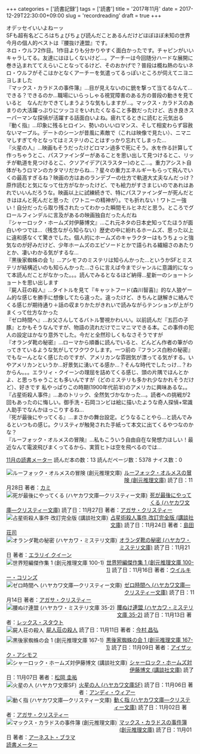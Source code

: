 +++
categories = ['読書記録']
tags = ['読書']
title = '2017年11月'
date = 2017-12-29T22:30:00+09:00
slug = 'recordreading'
draft = true
+++

オデッセイいいよねーッ
<br>
SFも超有名どころはちょびちょび読んだことあるんだけどほぼほぼ未知の世界
<br>
今月の個人的ベストは『腰抜け連盟』です。
<br>
ネロ・ウルフ2作目。1作目よりも分かりやすく面白かったです。チャピンがいいキャラしてる。友達にはほしくないけど…。アーチーは今回随分ハードな展開に巻き込まれててえらいことなってるけど、そのおかげで？普段は概ね熱のないネロ・ウルフがそこはかとなくアーチーを気遣ってるっぽいところが伺えてニヨニヨしました
<br>
『マックス・カラドスの事件簿』…目が見えないのに銃を撃って当てるなんて…できる？できるのか…職場にいらっしゃる視覚障害のある方の普段の動きを見ていると　なんだかできてしまうような気もしますが…。マックス・カラドスのあまりの大活躍っぷりにツッコミをいれたくなること多数だったけど、古き良きスーパーマンな探偵が活躍する話面白いよね。疲れてるときに読むと元気出る
<br>
『動く指』…印象に残るヒロイン、勢いのいいロマンス、そして相変わらず容赦ないマープル。デートのシーンが昔風に素敵で（これは映像で見たい）、ニマニマしすぎて今となってはミステリのことはすっかり忘れてしまった…
<br>
『火星の人』…映画もそうだったけどロマン過多で死にそう。水を作る計算して作っちゃうとこ、パスファインダーがあることを思い出して見つけるとこ、リッチが軌道を見つけるとこ、クソアイデア(スラスター)のとこ…。重力アシスト自体がもうロマンのカタマリだからね…？星々の重力エネルギーもらって飛んでいくの最高すぎるね？映画の方はあのランデブーの仕方で軌道大丈夫なんだっけ？原作読むと気になって仕方がなかったけど、でも絵力がすさまじいのであれはあれでいいんだろうな。映画以上に試練続きで、特にパスファインダーが死んだときはほんと死んだと思った（ワトニーの精神が）。でも折れない！ワトニー強い！自分だったら取り残されたってわかった瞬間モルヒネだと思う。ところでグロールフィンデルに言及があるの映画独自だったんだね
<br>
『シャーロック・ホームズ対伊藤博文』…これ元ネタの日本史知ってたほうが面白いやつでは…（残念ながら知らない）歴史の中に紛れるホームズ、思った以上に違和感なくて驚きでした。個人的にホームズのキャラクターはもうちょっと強気なのが好みだけど、少年ホームズのエピソードとかで語られる繊細さのあたりとか、凄いわかる気がするな…
<br>
『黒後家蜘蛛の会 1』…アシモフのミステリは知らんかった…というかSFとミステリが結構近いのも知らんかった…さらに言えば今までジャンルに意識的になって本読んだことがなかった。。。読んでみるとなるほど納得…星新一のショートショートを思い出します
<br>
『屍人荘の殺人』…タイトルを見て『キャットフード(森川智喜)』的な人狼ゲーム的な感じを勝手に想像してたら違った。違ったけど、きちんと謎解きに絡んでくる感じが期待通り＋話の収まりかたがきれいで読みながらテンションが上がりまくって仕方なかった
<br>
『ゼロ時間へ』…お父さんしてるバトル警視かわいい。以前読んだ『五匹の子豚』とかもそうなんですが、物語の流れだけでニマニマできる本。この事件の犯人の設定はかなり意外でした。今だと全然珍しくもなさそうですが
<br>
『オランダ靴の秘密』…ローマから順番に読んでいると、どんどん作者の筆がのってきているような気がしてワクワクします。一つ前の『フランス白粉の秘密』でもなーんとなく感じたのですが、アメリカンな雰囲気が漂ってる気がする。いやアメリカンというか…好景気に湧いてる感か…？そんな時代でしたっけ…？わからん。。。エラリィ・クイーンの理屈を詰めてくる感じ、頭の片隅でほんとかよ、と思っちゃうことも多いんですが（どのミステリも多かれ少なかれそうだけど）、好きです
私やっぱりこの時期(1900年代前半)のアメリカに興味あるな。。
<br>
『占星術殺人事件』…あのトリック、全然気づかなかった…。読者への挑戦が2回もあったのに悔しい。御手洗・石岡コンビは絵に描いたような奇人探偵+常識人助手でなんかほっこりするね…
<br>
『死が最後にやってくる』…まさかの舞台設定。どうなることやら…と読んでみるといつもの感じ。クリスティが触発された手紙って本文に出てくるやつなのかな？
<br>
『ルーフォック・オルメスの冒険』…私もこういう自由自在な発想力ほしい！最近なんて電波飛びまくってるから、実質ヒトは空を飛べるのでは…
<br>

<a href="https://i.bookmeter.com/users/365033/summary/monthly">11月の読書メーター</a>
読んだ本の数：13
読んだページ数：5378
ナイス数：0

<a href="https://i.bookmeter.com/books/10883438"><img style="margin: 0 5px 5px 0; border: 1px solid #dcdcdc;" src="https://images-na.ssl-images-amazon.com/images/I/51gYp0Gu7HL._SL75_.jpg" alt="ルーフォック・オルメスの冒険 (創元推理文庫)" align="left" /></a><a href="https://i.bookmeter.com/books/10883438?title=%E3%83%AB%E3%83%BC%E3%83%95%E3%82%A9%E3%83%83%E3%82%AF%E3%83%BB%E3%82%AA%E3%83%AB%E3%83%A1%E3%82%B9%E3%81%AE%E5%86%92%E9%99%BA+%28%E5%89%B5%E5%85%83%E6%8E%A8%E7%90%86%E6%96%87%E5%BA%AB%29">ルーフォック・オルメスの冒険 (創元推理文庫)</a>
読了日：11月28日 著者：<a href="https://i.bookmeter.com/search?keyword=%E3%82%AB%E3%83%9F">カミ</a><br clear="left" /><a href="https://i.bookmeter.com/books/557680"><img style="margin: 0 5px 5px 0; border: 1px solid #dcdcdc;" src="https://images-na.ssl-images-amazon.com/images/I/51RED3A560L._SL75_.jpg" alt="死が最後にやってくる (ハヤカワ文庫―クリスティー文庫)" align="left" /></a><a href="https://i.bookmeter.com/books/557680?title=%E6%AD%BB%E3%81%8C%E6%9C%80%E5%BE%8C%E3%81%AB%E3%82%84%E3%81%A3%E3%81%A6%E3%81%8F%E3%82%8B+%28%E3%83%8F%E3%83%A4%E3%82%AB%E3%83%AF%E6%96%87%E5%BA%AB%E2%80%95%E3%82%AF%E3%83%AA%E3%82%B9%E3%83%86%E3%82%A3%E3%83%BC%E6%96%87%E5%BA%AB%29">死が最後にやってくる (ハヤカワ文庫―クリスティー文庫)</a>
読了日：11月27日 著者：<a href="https://i.bookmeter.com/search?keyword=%E3%82%A2%E3%82%AC%E3%82%B5%E3%83%BB%E3%82%AF%E3%83%AA%E3%82%B9%E3%83%86%E3%82%A3%E3%83%BC">アガサ・クリスティー</a><br clear="left" /><a href="https://i.bookmeter.com/books/6998834"><img style="margin: 0 5px 5px 0; border: 1px solid #dcdcdc;" src="https://images-na.ssl-images-amazon.com/images/I/61TZMiEP8AL._SL75_.jpg" alt="占星術殺人事件 改訂完全版 (講談社文庫)" align="left" /></a><a href="https://i.bookmeter.com/books/6998834?title=%E5%8D%A0%E6%98%9F%E8%A1%93%E6%AE%BA%E4%BA%BA%E4%BA%8B%E4%BB%B6+%E6%94%B9%E8%A8%82%E5%AE%8C%E5%85%A8%E7%89%88+%28%E8%AC%9B%E8%AB%87%E7%A4%BE%E6%96%87%E5%BA%AB%29">占星術殺人事件 改訂完全版 (講談社文庫)</a>
読了日：11月24日 著者：<a href="https://i.bookmeter.com/search?keyword=%E5%B3%B6%E7%94%B0+%E8%8D%98%E5%8F%B8">島田 荘司</a><br clear="left" /><a href="https://i.bookmeter.com/books/387240"><img style="margin: 0 5px 5px 0; border: 1px solid #dcdcdc;" src="https://img.bookmeter.com/book_image/SL75/0/0.png" alt="オランダ靴の秘密 (ハヤカワ・ミステリ文庫)" align="left" /></a><a href="https://i.bookmeter.com/books/387240?title=%E3%82%AA%E3%83%A9%E3%83%B3%E3%83%80%E9%9D%B4%E3%81%AE%E7%A7%98%E5%AF%86+%28%E3%83%8F%E3%83%A4%E3%82%AB%E3%83%AF%E3%83%BB%E3%83%9F%E3%82%B9%E3%83%86%E3%83%AA%E6%96%87%E5%BA%AB%29">オランダ靴の秘密 (ハヤカワ・ミステリ文庫)</a>
読了日：11月21日 著者：<a href="https://i.bookmeter.com/search?keyword=%E3%82%A8%E3%83%A9%E3%83%AA%E3%82%A4+%E3%82%AF%E3%82%A4%E3%83%BC%E3%83%B3">エラリイ クイーン</a><br clear="left" /><a href="https://i.bookmeter.com/books/553191"><img style="margin: 0 5px 5px 0; border: 1px solid #dcdcdc;" src="https://images-na.ssl-images-amazon.com/images/I/21Z33KSZC6L._SL75_.jpg" alt="世界短編傑作集 1 (創元推理文庫 100-1)" align="left" /></a><a href="https://i.bookmeter.com/books/553191?title=%E4%B8%96%E7%95%8C%E7%9F%AD%E7%B7%A8%E5%82%91%E4%BD%9C%E9%9B%86+1+%28%E5%89%B5%E5%85%83%E6%8E%A8%E7%90%86%E6%96%87%E5%BA%AB+100-1%29">世界短編傑作集 1 (創元推理文庫 100-1)</a>
読了日：11月16日 著者：<a href="https://i.bookmeter.com/search?keyword=%E3%82%A6%E3%82%A4%E3%83%AB%E3%82%AD%E3%83%BC%E3%83%BB%E3%82%B3%E3%83%AA%E3%83%B3%E3%82%BA">ウイルキー・コリンズ</a><br clear="left" /><a href="https://i.bookmeter.com/books/547257"><img style="margin: 0 5px 5px 0; border: 1px solid #dcdcdc;" src="https://images-na.ssl-images-amazon.com/images/I/513DCA13CSL._SL75_.jpg" alt="ゼロ時間へ (ハヤカワ文庫―クリスティー文庫)" align="left" /></a><a href="https://i.bookmeter.com/books/547257?title=%E3%82%BC%E3%83%AD%E6%99%82%E9%96%93%E3%81%B8+%28%E3%83%8F%E3%83%A4%E3%82%AB%E3%83%AF%E6%96%87%E5%BA%AB%E2%80%95%E3%82%AF%E3%83%AA%E3%82%B9%E3%83%86%E3%82%A3%E3%83%BC%E6%96%87%E5%BA%AB%29">ゼロ時間へ (ハヤカワ文庫―クリスティー文庫)</a>
読了日：11月14日 著者：<a href="https://i.bookmeter.com/search?keyword=%E3%82%A2%E3%82%AC%E3%82%B5%E3%83%BB%E3%82%AF%E3%83%AA%E3%82%B9%E3%83%86%E3%82%A3%E3%83%BC">アガサ・クリスティー</a><br clear="left" /><a href="https://i.bookmeter.com/books/484185"><img style="margin: 0 5px 5px 0; border: 1px solid #dcdcdc;" src="https://images-na.ssl-images-amazon.com/images/I/41N6Grny35L._SL75_.jpg" alt="腰ぬけ連盟 (ハヤカワ・ミステリ文庫 35-2)" align="left" /></a><a href="https://i.bookmeter.com/books/484185?title=%E8%85%B0%E3%81%AC%E3%81%91%E9%80%A3%E7%9B%9F+%28%E3%83%8F%E3%83%A4%E3%82%AB%E3%83%AF%E3%83%BB%E3%83%9F%E3%82%B9%E3%83%86%E3%83%AA%E6%96%87%E5%BA%AB+35-2%29">腰ぬけ連盟 (ハヤカワ・ミステリ文庫 35-2)</a>
読了日：11月13日 著者：<a href="https://i.bookmeter.com/search?keyword=%E3%83%AC%E3%83%83%E3%82%AF%E3%82%B9%E3%83%BB%E3%82%B9%E3%82%BF%E3%82%A6%E3%83%88">レックス・スタウト</a><br clear="left" /><a href="https://i.bookmeter.com/books/12285662"><img style="margin: 0 5px 5px 0; border: 1px solid #dcdcdc;" src="https://images-na.ssl-images-amazon.com/images/I/51sA--0xEUL._SL75_.jpg" alt="屍人荘の殺人" align="left" /></a><a href="https://i.bookmeter.com/books/12285662?title=%E5%B1%8D%E4%BA%BA%E8%8D%98%E3%81%AE%E6%AE%BA%E4%BA%BA">屍人荘の殺人</a>
読了日：11月11日 著者：<a href="https://i.bookmeter.com/search?keyword=%E4%BB%8A%E6%9D%91+%E6%98%8C%E5%BC%98">今村 昌弘</a><br clear="left" /><a href="https://i.bookmeter.com/books/526227"><img style="margin: 0 5px 5px 0; border: 1px solid #dcdcdc;" src="https://images-na.ssl-images-amazon.com/images/I/61NY5Z2RYQL._SL75_.jpg" alt="黒後家蜘蛛の会 1 (創元推理文庫 167-1)" align="left" /></a><a href="https://i.bookmeter.com/books/526227?title=%E9%BB%92%E5%BE%8C%E5%AE%B6%E8%9C%98%E8%9B%9B%E3%81%AE%E4%BC%9A+1+%28%E5%89%B5%E5%85%83%E6%8E%A8%E7%90%86%E6%96%87%E5%BA%AB+167-1%29">黒後家蜘蛛の会 1 (創元推理文庫 167-1)</a>
読了日：11月09日 著者：<a href="https://i.bookmeter.com/search?keyword=%E3%82%A2%E3%82%A4%E3%82%B6%E3%83%83%E3%82%AF%E3%83%BB%E3%82%A2%E3%82%B7%E3%83%A2%E3%83%95">アイザック・アシモフ</a><br clear="left" /><a href="https://i.bookmeter.com/books/11964163"><img style="margin: 0 5px 5px 0; border: 1px solid #dcdcdc;" src="https://images-na.ssl-images-amazon.com/images/I/51FPCr2PqIL._SL75_.jpg" alt="シャーロック・ホームズ対伊藤博文 (講談社文庫)" align="left" /></a><a href="https://i.bookmeter.com/books/11964163?title=%E3%82%B7%E3%83%A3%E3%83%BC%E3%83%AD%E3%83%83%E3%82%AF%E3%83%BB%E3%83%9B%E3%83%BC%E3%83%A0%E3%82%BA%E5%AF%BE%E4%BC%8A%E8%97%A4%E5%8D%9A%E6%96%87+%28%E8%AC%9B%E8%AB%87%E7%A4%BE%E6%96%87%E5%BA%AB%29">シャーロック・ホームズ対伊藤博文 (講談社文庫)</a>
読了日：11月07日 著者：<a href="https://i.bookmeter.com/search?keyword=%E6%9D%BE%E5%B2%A1+%E5%9C%AD%E7%A5%90">松岡 圭祐</a><br clear="left" /><a href="https://i.bookmeter.com/books/8233411"><img style="margin: 0 5px 5px 0; border: 1px solid #dcdcdc;" src="https://images-na.ssl-images-amazon.com/images/I/51qzI1dOI1L._SL75_.jpg" alt="火星の人 (ハヤカワ文庫SF)" align="left" /></a><a href="https://i.bookmeter.com/books/8233411?title=%E7%81%AB%E6%98%9F%E3%81%AE%E4%BA%BA+%28%E3%83%8F%E3%83%A4%E3%82%AB%E3%83%AF%E6%96%87%E5%BA%ABSF%29">火星の人 (ハヤカワ文庫SF)</a>
読了日：11月06日 著者：<a href="https://i.bookmeter.com/search?keyword=%E3%82%A2%E3%83%B3%E3%83%87%E3%82%A3%E3%83%BB%E3%82%A6%E3%82%A3%E3%82%A2%E3%83%BC">アンディ・ウィアー</a><br clear="left" /><a href="https://i.bookmeter.com/books/548540"><img style="margin: 0 5px 5px 0; border: 1px solid #dcdcdc;" src="https://images-na.ssl-images-amazon.com/images/I/517J159D66L._SL75_.jpg" alt="動く指 (ハヤカワ文庫―クリスティー文庫)" align="left" /></a><a href="https://i.bookmeter.com/books/548540?title=%E5%8B%95%E3%81%8F%E6%8C%87+%28%E3%83%8F%E3%83%A4%E3%82%AB%E3%83%AF%E6%96%87%E5%BA%AB%E2%80%95%E3%82%AF%E3%83%AA%E3%82%B9%E3%83%86%E3%82%A3%E3%83%BC%E6%96%87%E5%BA%AB%29">動く指 (ハヤカワ文庫―クリスティー文庫)</a>
読了日：11月02日 著者：<a href="https://i.bookmeter.com/search?keyword=%E3%82%A2%E3%82%AC%E3%82%B5%E3%83%BB%E3%82%AF%E3%83%AA%E3%82%B9%E3%83%86%E3%82%A3%E3%83%BC">アガサ・クリスティー</a><br clear="left" /><a href="https://i.bookmeter.com/books/3174"><img style="margin: 0 5px 5px 0; border: 1px solid #dcdcdc;" src="https://images-na.ssl-images-amazon.com/images/I/614KEWHYBZL._SL75_.jpg" alt="マックス・カラドスの事件簿 (創元推理文庫)" align="left" /></a><a href="https://i.bookmeter.com/books/3174?title=%E3%83%9E%E3%83%83%E3%82%AF%E3%82%B9%E3%83%BB%E3%82%AB%E3%83%A9%E3%83%89%E3%82%B9%E3%81%AE%E4%BA%8B%E4%BB%B6%E7%B0%BF+%28%E5%89%B5%E5%85%83%E6%8E%A8%E7%90%86%E6%96%87%E5%BA%AB%29">マックス・カラドスの事件簿 (創元推理文庫)</a>
読了日：11月01日 著者：<a href="https://i.bookmeter.com/search?keyword=%E3%82%A2%E3%83%BC%E3%83%8D%E3%82%B9%E3%83%88%E3%83%BB%E3%83%96%E3%83%A9%E3%83%9E">アーネスト・ブラマ</a><br clear="left" /><a href="https://i.bookmeter.com/">読書メーター</a>
